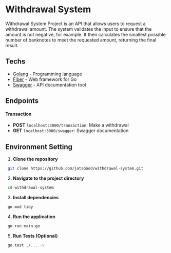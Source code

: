 
# Withdrawal System

Withdrawal System Project is an API that allows users to request a withdrawal amount. The system validates the input to ensure that the amount is not negative, for example. It then calculates the smallest possible number of banknotes to meet the requested amount, returning the final result.


## Techs

* [Golang](https://go.dev) - Programming language
* [Fiber](https://gofiber.io) - Web framework for Go
* [Swagger](https://swagger.io) - API documentation tool
## Endpoints

#### Transaction
- **POST** `localhost:3000/transaction`: Make a withdrawal
- **GET** `localhost:3000/swagger`: Swagger documentation
## Environment Setting

1. **Clone the repository**

```bash
 git clone https://github.com/jotaGGod/withdrawal-system.git
```

2. **Navigate to the project directory**
```bash
 cd withdrawal-system
```

3. **Install dependencies**
```bash
 go mod tidy
```

4. **Run the application**
```bash
 go run main.go
```
5. **Run Tests (Optional)**
```bash
 go test ./... -v
```
